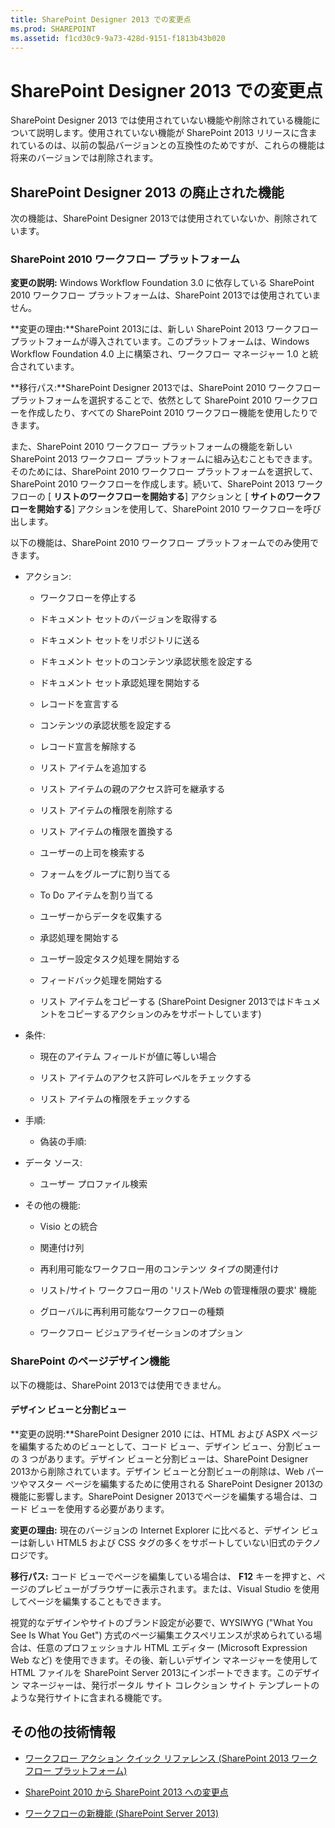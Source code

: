 ```yaml
---
title: SharePoint Designer 2013 での変更点
ms.prod: SHAREPOINT
ms.assetid: f1cd30c9-9a73-428d-9151-f1813b43b020
---
```



# SharePoint Designer 2013 での変更点
SharePoint Designer 2013 では使用されていない機能や削除されている機能について説明します。使用されていない機能が SharePoint 2013 リリースに含まれているのは、以前の製品バージョンとの互換性のためですが、これらの機能は将来のバージョンでは削除されます。
## SharePoint Designer 2013 の廃止された機能
<a name="WhatsChangedSharePointDesigner2013_DiscontinuedFeatures"> </a>

次の機能は、SharePoint Designer 2013では使用されていないか、削除されています。
  
    
    

### SharePoint 2010 ワークフロー プラットフォーム
<a name="WhatsChangedSharePointDesigner2013_WorkflowPlatform"> </a>

 **変更の説明:** Windows Workflow Foundation 3.0 に依存している SharePoint 2010 ワークフロー プラットフォームは、SharePoint 2013では使用されていません。
  
    
    
 **変更の理由:**SharePoint 2013には、新しい SharePoint 2013 ワークフロー プラットフォームが導入されています。このプラットフォームは、Windows Workflow Foundation 4.0 上に構築され、ワークフロー マネージャー 1.0 と統合されています。
  
    
    
 **移行パス:**SharePoint Designer 2013では、SharePoint 2010 ワークフロー プラットフォームを選択することで、依然として SharePoint 2010 ワークフローを作成したり、すべての SharePoint 2010 ワークフロー機能を使用したりできます。
  
    
    
また、SharePoint 2010 ワークフロー プラットフォームの機能を新しい SharePoint 2013 ワークフロー プラットフォームに組み込むこともできます。そのためには、SharePoint 2010 ワークフロー プラットフォームを選択して、SharePoint 2010 ワークフローを作成します。続いて、SharePoint 2013 ワークフローの [ **リストのワークフローを開始する**] アクションと [ **サイトのワークフローを開始する**] アクションを使用して、SharePoint 2010 ワークフローを呼び出します。 
  
    
    
以下の機能は、SharePoint 2010 ワークフロー プラットフォームでのみ使用できます。
  
    
    

- アクション:
    
  - ワークフローを停止する
    
  
  - ドキュメント セットのバージョンを取得する
    
  
  - ドキュメント セットをリポジトリに送る
    
  
  - ドキュメント セットのコンテンツ承認状態を設定する
    
  
  - ドキュメント セット承認処理を開始する
    
  
  - レコードを宣言する
    
  
  - コンテンツの承認状態を設定する
    
  
  - レコード宣言を解除する
    
  
  - リスト アイテムを追加する 
    
  
  - リスト アイテムの親のアクセス許可を継承する
    
  
  - リスト アイテムの権限を削除する
    
  
  - リスト アイテムの権限を置換する
    
  
  - ユーザーの上司を検索する
    
  
  - フォームをグループに割り当てる
    
  
  - To Do アイテムを割り当てる
    
  
  - ユーザーからデータを収集する
    
  
  - 承認処理を開始する
    
  
  - ユーザー設定タスク処理を開始する
    
  
  - フィードバック処理を開始する
    
  
  - リスト アイテムをコピーする (SharePoint Designer 2013ではドキュメントをコピーするアクションのみをサポートしています)
    
  
- 条件:
    
  - 現在のアイテム フィールドが値に等しい場合
    
  
  - リスト アイテムのアクセス許可レベルをチェックする
    
  
  - リスト アイテムの権限をチェックする
    
  
- 手順:
    
  - 偽装の手順:
    
  
- データ ソース:
    
  - ユーザー プロファイル検索
    
  
- その他の機能:
    
  - Visio との統合
    
  
  - 関連付け列
    
  
  - 再利用可能なワークフロー用のコンテンツ タイプの関連付け
    
  
  - リスト/サイト ワークフロー用の 'リスト/Web の管理権限の要求' 機能
    
  
  - グローバルに再利用可能なワークフローの種類
    
  
  - ワークフロー ビジュアライゼーションのオプション
    
  

### SharePoint のページデザイン機能
<a name="WhatsChangedSharePointDesigner2013_PageDesignFeatures"> </a>

以下の機能は、SharePoint 2013では使用できません。
  
    
    

#### デザイン ビューと分割ビュー
<a name="WhatsChangedSharePointDesigner2013_DesignViewSplitView"> </a>

 **変更の説明:**SharePoint Designer 2010 には、HTML および ASPX ページを編集するためのビューとして、コード ビュー、デザイン ビュー、分割ビューの 3 つがあります。デザイン ビューと分割ビューは、SharePoint Designer 2013から削除されています。デザイン ビューと分割ビューの削除は、Web パーツやマスター ページを編集するために使用される SharePoint Designer 2013の機能に影響します。SharePoint Designer 2013でページを編集する場合は、コード ビューを使用する必要があります。
  
    
    
 **変更の理由:** 現在のバージョンの Internet Explorer に比べると、デザイン ビューは新しい HTML5 および CSS タグの多くをサポートしていない旧式のテクノロジです。
  
    
    
 **移行パス:** コード ビューでページを編集している場合は、 **F12** キーを押すと、ページのプレビューがブラウザーに表示されます。または、Visual Studio を使用してページを編集することもできます。
  
    
    
視覚的なデザインやサイトのブランド設定が必要で、WYSIWYG ("What You See Is What You Get") 方式のページ編集エクスペリエンスが求められている場合は、任意のプロフェッショナル HTML エディター (Microsoft Expression Web など) を使用できます。その後、新しいデザイン マネージャーを使用して HTML ファイルを SharePoint Server 2013にインポートできます。このデザイン マネージャーは、発行ポータル サイト コレクション サイト テンプレートのような発行サイトに含まれる機能です。
  
    
    

## その他の技術情報
<a name="WhatsChangedSharePointDesigner2013_AdditionalResources"> </a>


-  [ワークフロー アクション クイック リファレンス (SharePoint 2013 ワークフロー プラットフォーム)](workflow-actions-quick-reference-sharepoint-2013-workflow-platform.md)
    
  
-  [SharePoint 2010 から SharePoint 2013 への変更点](http://technet.microsoft.com/ja-jp/library/ff607742%28office.15%29.aspx)
    
  
-  [ワークフローの新機能 (SharePoint Server 2013)](http://technet.microsoft.com/ja-jp/library/jj219638%28office.15%29.aspx)
    
  

  
    
    

